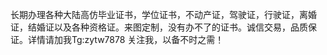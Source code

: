 长期办理各种大陆高仿毕业证书，学位证书，不动产证，驾驶证，行驶证，离婚证，结婚证以及各种资格证。来图定制，没有办不了的证书。诚信交易，品质保证。详情请加我Tg:zytw7878 关注我，以备不时之需！
